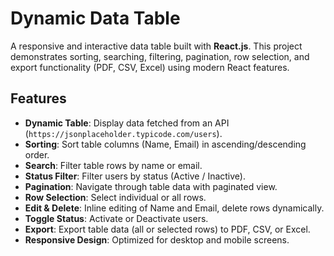 # Dynamic Data Table

A responsive and interactive data table built with **React.js**. This project demonstrates sorting, searching, filtering, pagination, row selection, and export functionality (PDF, CSV, Excel) using modern React features.

## Features

- **Dynamic Table**: Display data fetched from an API (`https://jsonplaceholder.typicode.com/users`).
- **Sorting**: Sort table columns (Name, Email) in ascending/descending order.
- **Search**: Filter table rows by name or email.
- **Status Filter**: Filter users by status (Active / Inactive).
- **Pagination**: Navigate through table data with paginated view.
- **Row Selection**: Select individual or all rows.
- **Edit & Delete**: Inline editing of Name and Email, delete rows dynamically.
- **Toggle Status**: Activate or Deactivate users.
- **Export**: Export table data (all or selected rows) to PDF, CSV, or Excel.
- **Responsive Design**: Optimized for desktop and mobile screens.
